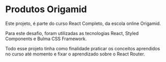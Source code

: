 # Produtos Origamid
Este projeto, é parte do curso React Completo, da escola online Origamid.

Para este desafio, foram utilizadas as tecnologias React, Styled Components e Bulma CSS Framework.

Todo esse projeto tinha como finalidade praticar os conceitos aprendidos no curso até momento e fixar o aprendizado sobre o React Router.

